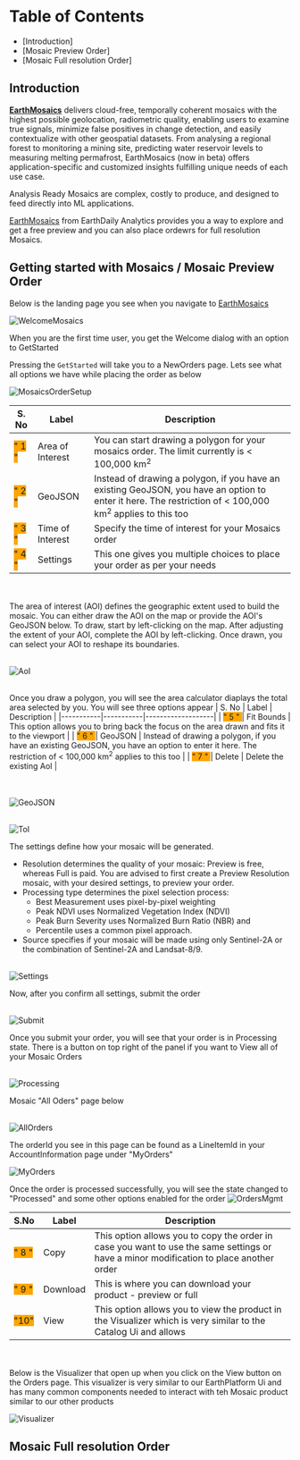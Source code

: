 # Table of Contents
* [Introduction]
* [Mosaic Preview Order]
* [Mosaic Full resolution Order]

## Introduction
[**EarthMosaics**](https://earthplatform.eds.earthdaily.com/ecommerce) delivers cloud-free, temporally coherent mosaics with ​the highest possible geolocation, radiometric ​quality, enabling users to examine true signals, minimize false positives in change detection, and easily contextualize with other geospatial datasets. From analysing a regional forest to monitoring a mining site, predicting water reservoir levels to measuring melting permafrost, EarthMosaics (now in beta) offers application-specific and customized insights fulfilling unique needs of each use case.

Analysis Ready Mosaics are complex, costly to produce, and designed to feed directly into ML applications​.

[EarthMosaics](https://earthplatform.eds.earthdaily.com/ecommerce)  from EarthDaily Analytics provides you a way to explore and get a free preview and you can also place ordewrs for full resolution Mosaics. 

## Getting started with Mosaics / Mosaic Preview Order

Below is the landing page you see when you navigate to [EarthMosaics](https://earthplatform.eds.earthdaily.com/ecommerce)

![WelcomeMosaics](../Images/EarthMosaics%20UI/WelcometoMosaic.png)

When you are the first time user, you get the Welcome dialog with an option to GetStarted

Pressing the `GetStarted` will take you to a NewOrders page. Lets see what all options we have while placing the order as below

![MosaicsOrderSetup](../Images/EarthMosaics%20UI/MosaicOrderSetup.png)

| S. No     | Label     | Description       |
|-----------|-----------|-------------------|
| <span style="background-color:orange"> " 1 "  </span> | Area of Interest | You can start drawing a polygon for your mosaics order. The limit currently is < 100,000 km<sup>2</sup>   |
| <span style="background-color:orange"> " 2 "  </span> | GeoJSON | Instead of drawing a polygon, if you have an existing GeoJSON, you have an option to enter it here. The restriction of < 100,000 km<sup>2</sup> applies to this too |
| <span style="background-color:orange"> " 3 "  </span> | Time of Interest | Specify the time of interest for your Mosaics order |
| <span style="background-color:orange"> " 4 "  </span> | Settings | This one gives you multiple choices to place your order as per your needs|

<br></br>
The area of interest (AOI) defines the geographic extent used to build the mosaic. You can either draw the AOI on the map or provide the AOI's GeoJSON below. To draw, start by left-clicking on the map. After adjusting the extent of your AOI, complete the AOI by left-clicking. Once drawn, you can select your AOI to reshape its boundaries.
<br></br>

![AoI](../Images/EarthMosaics%20UI/AoI.png)
<br></br>

Once you draw a polygon, you will see the area calculator diaplays the total area selected by you. You will see three options appear 
| S. No     | Label     | Description       |
|-----------|-----------|-------------------|
| <span style="background-color:orange"> " 5 "   </span> | Fit Bounds | This option allows you to bring back the focus on the area drawn and fits it to the viewport    |
| <span style="background-color:orange"> " 6 "  </span> | GeoJSON | Instead of drawing a polygon, if you have an existing GeoJSON, you have an option to enter it here. The restriction of < 100,000 km<sup>2</sup> applies to this too |
| <span style="background-color:orange"> " 7 "  </span> | Delete | Delete the existing AoI |

<br></br>
![GeoJSON](../Images/EarthMosaics%20UI/GeoJSON.png)
<br></br>

![ToI](../Images/EarthMosaics%20UI/ToI.png)


The settings define how your mosaic will be generated. 
* Resolution determines the quality of your mosaic: Preview is free, whereas Full is paid. You are advised to first create a Preview Resolution mosaic, with your desired settings, to preview your order. 
* Processing type determines the pixel selection process: 
    * Best Measurement uses pixel-by-pixel weighting 
    * Peak NDVI uses Normalized Vegetation Index (NDVI)
    * Peak Burn Severity uses Normalized Burn Ratio (NBR) and 
    * Percentile uses a common pixel approach. 
* Source specifies if your mosaic will be made using only Sentinel-2A or the combination of Sentinel-2A and Landsat-8/9.
<br></br>

![Settings](../Images/EarthMosaics%20UI/Settings.png)

Now, after you confirm all settings, submit the order
<br></br>

![Submit](../Images/EarthMosaics%20UI/Submit.png)

Once you submit your order, you will see that your order is in Processing state. There is a button on top right of the panel if you want to View all of your Mosaic Orders
<br></br>

![Processing](../Images/EarthMosaics%20UI/Processing.png)

Mosaic "All Oders" page below
<br></br>

![AllOrders](../Images/EarthMosaics%20UI/All%20Orders.png)

The orderId you see in this page can be found as a LineItemId in your AccountInformation page under "MyOrders"

![MyOrders](../Images/EarthMosaics%20UI/MyOrders.png)

Once the order is processed successfully, you will see the state changed to "Processed" and some other options enabled for the order
![OrdersMgmt](../Images/EarthMosaics%20UI/OrdersMgmt.png)


| S.No        | Label     | Description       |
|--------------|-----------|-------------------|
| <span style="background-color:orange"> " 8 "  </span> | Copy | This option allows you to copy the order in case you want to use the same settings or have a minor modification to place another order     |
| <span style="background-color:orange"> " 9 "  </span> | Download | This is where you can download your product - preview or full |
| <span style="background-color:orange"> "10"  </span> | View | This option allows you to view the product in the Visualizer which is very similar to the Catalog Ui and allows  |

<br></br>
Below is the Visualizer that open up when you click on the View button on the Orders page. This visualizer is very similar to our EarthPlatform Ui and has many common components needed to interact with teh Mosaic product similar to our other products


![Visualizer](../Images/EarthMosaics%20UI/Visualizer.png)



## Mosaic Full resolution Order